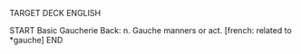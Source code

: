 TARGET DECK
ENGLISH

START
Basic
Gaucherie
Back: n. Gauche manners or act. [french: related to *gauche]
END

